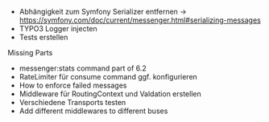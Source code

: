 - Abhängigkeit zum Symfony Serializer entfernen -> https://symfony.com/doc/current/messenger.html#serializing-messages
- TYPO3 Logger injecten
- Tests erstellen



Missing Parts
- messenger:stats command part of 6.2
- RateLimiter für consume command ggf. konfigurieren
- How to enforce failed messages
- Middleware für RoutingContext und Valdation erstellen
- Verschiedene Transports testen
- Add different middlewares to different buses
